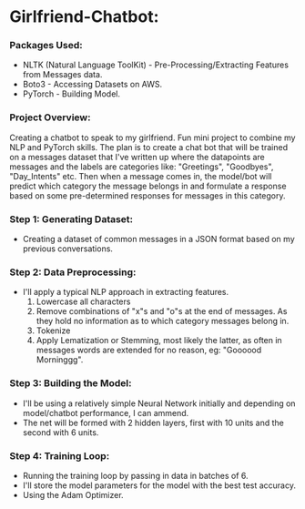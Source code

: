 # Girlfriend-Chatbot:

### Packages Used: 

- NLTK (Natural Language ToolKit) - Pre-Processing/Extracting Features from Messages data.
- Boto3 - Accessing Datasets on AWS. 
- PyTorch - Building Model.

### Project Overview: 

Creating a chatbot to speak to my girlfriend. Fun mini project to combine my NLP and PyTorch skills. The plan is to create a chat bot that will be trained on a messages dataset that I've written up where the datapoints are messages and the labels are categories like: "Greetings", "Goodbyes", "Day_Intents" etc. Then when a message comes in, the model/bot will predict which category the message belongs in and formulate a response based on some pre-determined responses for messages in this category.

### Step 1: Generating Dataset:
- Creating a dataset of common messages in a JSON format based on my previous conversations. 

### Step 2: Data Preprocessing:
- I'll apply a typical NLP approach in extracting features. 
    1. Lowercase all characters
    2. Remove combinations of "x"s and "o"s at the end of messages. As they hold no information as to which category messages belong in. 
    3. Tokenize
    4. Apply Lematization or Stemming, most likely the latter, as often in messages words are extended for no reason, eg: "Goooood Morninggg".


### Step 3: Building the Model:
- I'll be using a relatively simple Neural Network initially and depending on model/chatbot performance, I can ammend. 
- The net will be formed with 2 hidden layers, first with 10 units and the second with 6 units. 

### Step 4: Training Loop: 
- Running the training loop by passing in data in batches of 6. 
- I'll store the model parameters for the model with the best test accuracy. 
- Using the Adam Optimizer.